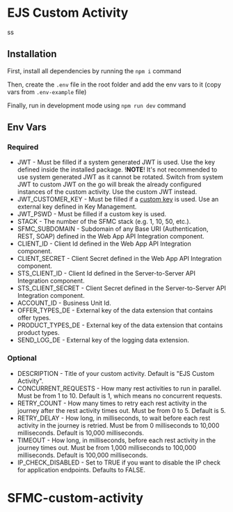 # EJS Custom Activity

ss

## Installation

First, install all dependencies by running the `npm i` command

Then, create the `.env` file in the root folder and add the env vars to it (copy vars from `.env-example` file)

Finally, run in development mode using `npm run dev` command

## Env Vars

### Required

- JWT - Must be filled if a system generated JWT is used. Use the key defined inside the installed package. !**NOTE**! It's not recommended to use system generated JWT as it cannot be rotated. Switch from system JWT to custom JWT on the go will break the already configured instances of the custom activity. Use the custom JWT instead.
- JWT_CUSTOMER_KEY - Must be filled if a [custom key](https://developer.salesforce.com/docs/marketing/marketing-cloud/guide/encode-custom-activities-using-jwt-customer-key.html) is used. Use an external key defined in Key Management.
- JWT_PSWD - Must be filled if a custom key is used.
- STACK - The number of the SFMC stack (e.g. 1, 10, 50, etc.).
- SFMC_SUBDOMAIN - Subdomain of any Base URI (Authentication, REST, SOAP) defined in the Web App API Integration component.
- CLIENT_ID - Client Id defined in the Web App API Integration component.
- CLIENT_SECRET - Client Secret defined in the Web App API Integration component.
- STS_CLIENT_ID - Client Id defined in the Server-to-Server API Integration component.
- STS_CLIENT_SECRET - Client Secret defined in the Server-to-Server API Integration component.
- ACCOUNT_ID - Business Unit Id.
- OFFER_TYPES_DE - External key of the data extension that contains offer types.
- PRODUCT_TYPES_DE - External key of the data extension that contains product types.
- SEND_LOG_DE - External key of the logging data extension.

### Optional

- DESCRIPTION - Title of your custom activity. Default is "EJS Custom Activity".
- CONCURRENT_REQUESTS - How many rest activities to run in parallel. Must be from 1 to 10. Default is 1, which means no concurrent requests.
- RETRY_COUNT - How many times to retry each rest activity in the journey after the rest activity times out. Must be from 0 to 5. Default is 5.
- RETRY_DELAY - How long, in milliseconds, to wait before each rest activity in the journey is retried. Must be from 0 milliseconds to 10,000 milliseconds. Default is 10,000 milliseconds.
- TIMEOUT - How long, in milliseconds, before each rest activity in the journey times out. Must be from 1,000 milliseconds to 100,000 milliseconds. Default is 100,000 milliseconds.
- IP_CHECK_DISABLED - Set to TRUE if you want to disable the IP check for application endpoints. Defaults to FALSE.

# SFMC-custom-activity
